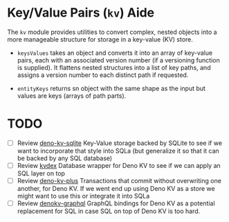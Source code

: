 # Key/Value Pairs (`kv`) Aide

The `kv` module provides utilities to convert complex, nested objects into a
more manageable structure for storage in a key-value (KV) store.

- `keysValues` takes an object and converts it into an array of key-value pairs,
  each with an associated version number (if a versioning function is supplied).
  It flattens nested structures into a list of key paths, and assigns a version
  number to each distinct path if requested.

* `entityKeys` returns sn object with the same shape as the input but values are
  keys (arrays of path parts).

# TODO

- [ ] Review [deno-kv-sqlite](https://github.com/jsejcksn/deno-kv-sqlite)
      Key-Value storage backed by SQLite to see if we want to incorporate that
      style into SQLa (but generalize it so that it can be backed by any SQL
      database)
- [ ] Review [kvdex](https://github.com/oliver-oloughlin/kvdex) Database wrapper
      for Deno KV to see if we can apply an SQL layer on top
- [ ] Review [deno-kv-plus](https://github.com/Kycermann/deno-kv-plus)
      Transactions that commit without overwriting one another, for Deno KV. If
      we went end up using Deno KV as a store we might want to use this or
      integrate it into SQLa
- [ ] Review [denokv-graphql](https://github.com/vwkd/denokv-graphql) GraphQL
      bindings for Deno KV as a potential replacement for SQL in case SQL on top
      of Deno KV is too hard.
